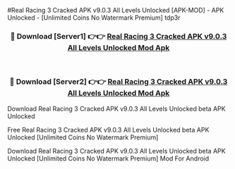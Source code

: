 #Real Racing 3 Cracked APK v9.0.3 All Levels Unlocked [APK-MOD] - APK Unlocked - [Unlimited Coins No Watermark Premium] tdp3r



<div align="center">

<h3>🔴 Download [Server1] 👉👉 <a href="https://momento.my/?title=Real_Racing_3_Cracked_APK_v9.0.3_All_Levels_Unlocked">Real Racing 3 Cracked APK v9.0.3 All Levels Unlocked Mod Apk</a></h3><br>

<h3>🔴 Download [Server2] 👉👉 <a href="https://momento.my/?title=Real_Racing_3_Cracked_APK_v9.0.3_All_Levels_Unlocked">Real Racing 3 Cracked APK v9.0.3 All Levels Unlocked Mod Apk</a></h3>
</div>



Download Real Racing 3 Cracked APK v9.0.3 All Levels Unlocked beta APK Unlocked

Free Real Racing 3 Cracked APK v9.0.3 All Levels Unlocked beta APK Unlocked [Unlimited Coins No Watermark Premium]

Download Real Racing 3 Cracked APK v9.0.3 All Levels Unlocked beta APK Unlocked [Unlimited Coins No Watermark Premium] Mod For Android
